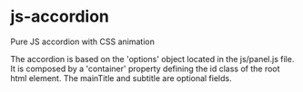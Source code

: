 # js-accordion #
Pure JS accordion with CSS animation

The accordion is based on the 'options' object located in the js/panel.js file.
It is composed by a 'container' property defining the id class of the root html element.
The mainTitle and subtitle are optional fields.

